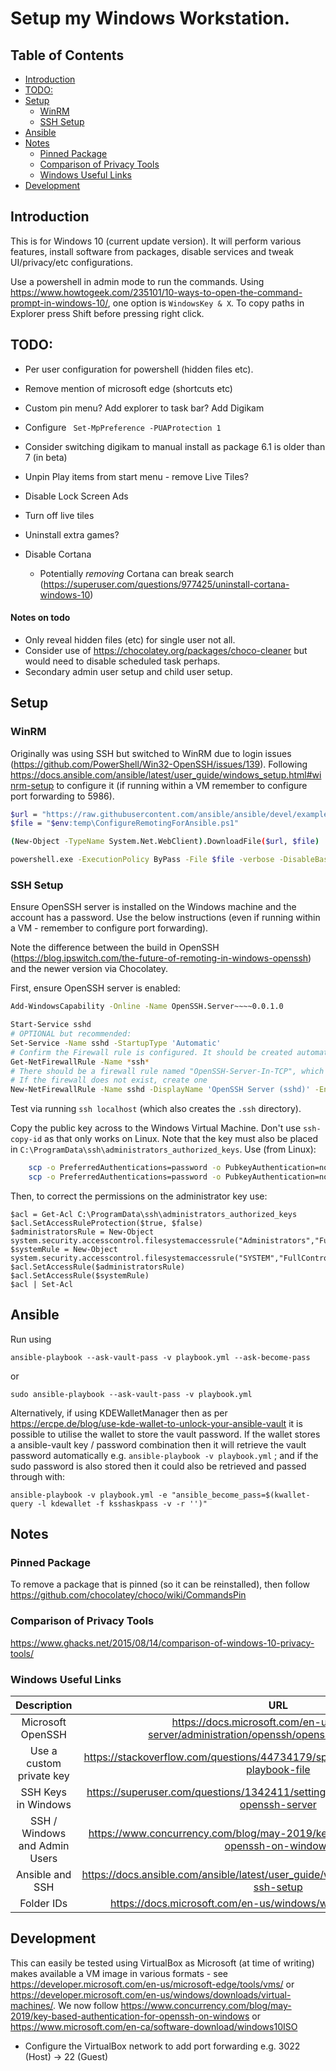 
# Setup my Windows Workstation.

## Table of Contents

<!-- TocDown Begin -->
  * [Introduction](#introduction)
  * [TODO:](#todo)
  * [Setup](#setup)
    * [WinRM](#winrm)
    * [SSH Setup](#ssh-setup)
  * [Ansible](#ansible)
  * [Notes](#notes)
    * [Pinned Package](#pinned-package)
    * [Comparison of Privacy Tools](#comparison-of-privacy-tools)
    * [Windows Useful Links](#windows-useful-links)
  * [Development](#development)
<!-- TocDown End -->


## Introduction

This is for Windows 10 (current update version). It will perform various features, install software from packages, disable services and tweak UI/privacy/etc configurations.

Use a powershell in admin mode to run the commands. Using https://www.howtogeek.com/235101/10-ways-to-open-the-command-prompt-in-windows-10/, one option is `WindowsKey & X`. To copy paths in Explorer press Shift before pressing right click.

## TODO:

* Per user configuration for powershell (hidden files etc).
* Remove mention of microsoft edge (shortcuts etc)
* Custom pin menu?
  Add explorer to task bar?
  Add Digikam

* Configure ` Set-MpPreference -PUAProtection 1`

* Consider switching digikam to manual install as package 6.1 is older than 7 (in beta)
* Unpin Play items from start menu - remove Live Tiles?
* Disable Lock Screen Ads
* Turn off live tiles
* Uninstall extra games?
* Disable Cortana
  * Potentially _removing_ Cortana can break search (https://superuser.com/questions/977425/uninstall-cortana-windows-10)

#### Notes on todo

* Only reveal hidden files (etc) for single user not all.
* Consider use of https://chocolatey.org/packages/choco-cleaner but would need to disable scheduled task perhaps.
* Secondary admin user setup and child user setup.


## Setup

### WinRM

Originally was using SSH but switched to WinRM due to login issues (https://github.com/PowerShell/Win32-OpenSSH/issues/139). Following https://docs.ansible.com/ansible/latest/user_guide/windows_setup.html#winrm-setup to configure it (if running within a VM remember to configure port forwarding to 5986).

``` sh
$url = "https://raw.githubusercontent.com/ansible/ansible/devel/examples/scripts/ConfigureRemotingForAnsible.ps1"
$file = "$env:temp\ConfigureRemotingForAnsible.ps1"

(New-Object -TypeName System.Net.WebClient).DownloadFile($url, $file)

powershell.exe -ExecutionPolicy ByPass -File $file -verbose -DisableBasicAuth -GlobalHttpFirewallAccess false
```

### SSH Setup

Ensure OpenSSH server is installed on the Windows machine and the account has a password. Use the below instructions (even if running within a VM - remember to configure port forwarding).

Note the difference between the build in OpenSSH (https://blog.ipswitch.com/the-future-of-remoting-in-windows-openssh) and the newer version via Chocolatey.

First, ensure OpenSSH server is enabled:

``` sh
Add-WindowsCapability -Online -Name OpenSSH.Server~~~~0.0.1.0

Start-Service sshd
# OPTIONAL but recommended:
Set-Service -Name sshd -StartupType 'Automatic'
# Confirm the Firewall rule is configured. It should be created automatically by setup.
Get-NetFirewallRule -Name *ssh*
# There should be a firewall rule named "OpenSSH-Server-In-TCP", which should be enabled
# If the firewall does not exist, create one
New-NetFirewallRule -Name sshd -DisplayName 'OpenSSH Server (sshd)' -Enabled True -Direction Inbound -Protocol TCP -Action Allow -LocalPort 22
```

Test via running `ssh localhost` (which also creates the `.ssh` directory).

Copy the public key across to the Windows Virtual Machine. Don't use `ssh-copy-id` as that only works on Linux. Note that the key must also be placed in `C:\ProgramData\ssh\administrators_authorized_keys`. Use (from Linux):

``` sh
    scp -o PreferredAuthentications=password -o PubkeyAuthentication=no -P 3022 ~/.ssh/id_rsa_windows.pub "rnc@192.168.42.1:C:\Users\rnc\.ssh\authorized_keys"
    scp -o PreferredAuthentications=password -o PubkeyAuthentication=no -P 3022 ~/.ssh/id_rsa_windows.pub "rnc@192.168.42.1:C:\ProgramData\ssh\administrators_authorized_keys"
```

Then, to correct the permissions on the administrator key use:
```
$acl = Get-Acl C:\ProgramData\ssh\administrators_authorized_keys
$acl.SetAccessRuleProtection($true, $false)
$administratorsRule = New-Object system.security.accesscontrol.filesystemaccessrule("Administrators","FullControl","Allow")
$systemRule = New-Object system.security.accesscontrol.filesystemaccessrule("SYSTEM","FullControl","Allow")
$acl.SetAccessRule($administratorsRule)
$acl.SetAccessRule($systemRule)
$acl | Set-Acl
```

## Ansible

Run using

    ansible-playbook --ask-vault-pass -v playbook.yml --ask-become-pass

or

    sudo ansible-playbook --ask-vault-pass -v playbook.yml

Alternatively, if using KDEWalletManager then as per https://ercpe.de/blog/use-kde-wallet-to-unlock-your-ansible-vault it is possible to utilise the wallet to store the vault password. If the wallet stores a ansible-vault key / password combination then it will retrieve the vault password automatically e.g. `ansible-playbook -v playbook.yml` ; and if the sudo password is also stored then it could also be retrieved and passed through with:

    ansible-playbook -v playbook.yml -e "ansible_become_pass=$(kwallet-query -l kdewallet -f ksshaskpass -v -r '')"




## Notes

### Pinned Package

To remove a package that is pinned (so it can be reinstalled), then follow https://github.com/chocolatey/choco/wiki/CommandsPin

### Comparison of Privacy Tools

https://www.ghacks.net/2015/08/14/comparison-of-windows-10-privacy-tools/

### Windows Useful Links

| **Description** | **URL** |
|:-:|:-:|
| Microsoft OpenSSH | https://docs.microsoft.com/en-us/windows-server/administration/openssh/openssh_install_firstuse |
| Use a custom private key  | https://stackoverflow.com/questions/44734179/specifying-ssh-key-in-ansible-playbook-file  |
| SSH Keys in Windows  | https://superuser.com/questions/1342411/setting-ssh-keys-on-windows-10-openssh-server  |
| SSH / Windows and Admin Users | https://www.concurrency.com/blog/may-2019/key-based-authentication-for-openssh-on-windows |
| Ansible and SSH  | https://docs.ansible.com/ansible/latest/user_guide/windows_setup.html#windows-ssh-setup  |
| Folder IDs | https://docs.microsoft.com/en-us/windows/win32/shell/knownfolderid |


## Development

This can easily be tested using VirtualBox as Microsoft (at time of writing) makes available a VM image in various formats - see https://developer.microsoft.com/en-us/microsoft-edge/tools/vms/  or https://developer.microsoft.com/en-us/windows/downloads/virtual-machines/. We now follow https://www.concurrency.com/blog/may-2019/key-based-authentication-for-openssh-on-windows or https://www.microsoft.com/en-ca/software-download/windows10ISO

* Configure the VirtualBox network to add port forwarding e.g. 3022 (Host) -> 22 (Guest)
